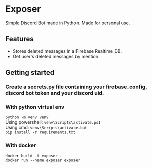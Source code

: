 # Exposer

Simple Discord Bot made in Python. Made for personal use.

## Features

- Stores deleted messages in a Firebase Realtime DB.  
- Get user's deleted messages by mention.  

## Getting started  

### Create a secrets.py file containing your firebase_config, discord bot token and your discord uid.  

### With python virtual env  

`python -m venv venv`  
Using powershell: `venv\Scripts\activate.ps1`  
Using cmd: `venv\Scripts\activate.bat`  
`pip install -r requirements.txt`  

### With docker  

`docker build -t exposer .`  
`docker run --name exposer exposer`  
